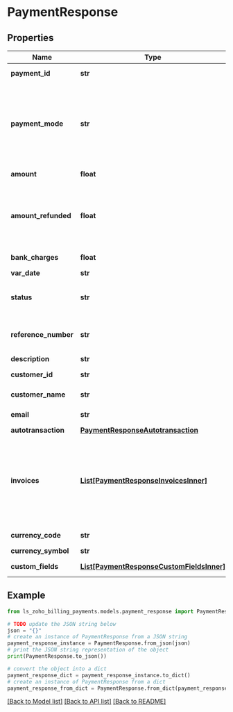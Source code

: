 # PaymentResponse


## Properties

Name | Type | Description | Notes
------------ | ------------- | ------------- | -------------
**payment_id** | **str** | Unique ID of the payment generated by the server. | [optional] 
**payment_mode** | **str** | Mode through which payment is made. This can be &lt;code&gt;check&lt;/code&gt;, &lt;code&gt;cash&lt;/code&gt;, &lt;code&gt;creditcard&lt;/code&gt;, &lt;code&gt;banktransfer&lt;/code&gt;, &lt;code&gt;bankremittance&lt;/code&gt;, &lt;code&gt;autotransaction&lt;/code&gt; or &lt;code&gt;others&lt;/code&gt;. | [optional] 
**amount** | **float** | Amount paid in the respective payment. | [optional] 
**amount_refunded** | **float** | Amount that is refund. Refunds are applicable only for payments whose payment_mode is &lt;code&gt;autotransaction&lt;/code&gt;. Refunds would be made to the respective card provided by the customer. | [optional] 
**bank_charges** | **float** | Denotes any additional bank charges. | [optional] 
**var_date** | **str** | Date on which payment is made. | [optional] 
**status** | **str** | Status of the payment. It can either be &lt;code&gt;success&lt;/code&gt; or &lt;code&gt;failure&lt;/code&gt;. | [optional] 
**reference_number** | **str** | Reference number generated for the payment. A string of your choice can also be used as the reference number. | [optional] 
**description** | **str** | Description about the payment. | [optional] 
**customer_id** | **str** | Customer ID of the customer involved in the payment. | [optional] 
**customer_name** | **str** | Name of the customer to whom the invoice is raised. | [optional] 
**email** | **str** | Email address of the customer involved in the payment. | [optional] 
**autotransaction** | [**PaymentResponseAutotransaction**](PaymentResponseAutotransaction.md) |  | [optional] 
**invoices** | [**List[PaymentResponseInvoicesInner]**](PaymentResponseInvoicesInner.md) | List of invoices associated with the payment. Each invoice object contains &lt;code&gt;invoice_id&lt;/code&gt;, &lt;code&gt;invoice_number&lt;/code&gt;, &lt;code&gt;date&lt;/code&gt;, &lt;code&gt;invoice_amount&lt;/code&gt;, &lt;code&gt;amount_applied&lt;/code&gt; and &lt;code&gt;balance_amount&lt;/code&gt;. | [optional] 
**currency_code** | **str** | Currency code in which the payment is made. | [optional] 
**currency_symbol** | **str** | Customer&#39;s currency symbol. | [optional] 
**custom_fields** | [**List[PaymentResponseCustomFieldsInner]**](PaymentResponseCustomFieldsInner.md) | Additional fields for the payments. | [optional] 

## Example

```python
from ls_zoho_billing_payments.models.payment_response import PaymentResponse

# TODO update the JSON string below
json = "{}"
# create an instance of PaymentResponse from a JSON string
payment_response_instance = PaymentResponse.from_json(json)
# print the JSON string representation of the object
print(PaymentResponse.to_json())

# convert the object into a dict
payment_response_dict = payment_response_instance.to_dict()
# create an instance of PaymentResponse from a dict
payment_response_from_dict = PaymentResponse.from_dict(payment_response_dict)
```
[[Back to Model list]](../README.md#documentation-for-models) [[Back to API list]](../README.md#documentation-for-api-endpoints) [[Back to README]](../README.md)



